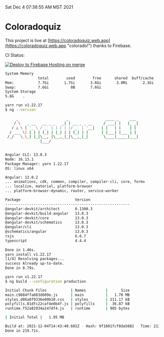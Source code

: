 Sat Dec  4 07:38:55 AM MST 2021

# Coloradoquiz


This project is live at [https://coloradoquiz.web.app](https://coloradoquiz.web.app "colorado!") thanks to Firebase.

CI Status: 

[![Deploy to Firebase Hosting on merge](https://github.com/teamkushal/coloradoquiz/actions/workflows/firebase-hosting-merge.yml/badge.svg)](https://github.com/teamkushal/coloradoquiz/actions/workflows/firebase-hosting-merge.yml)

```bash
System Memory
               total        used        free      shared  buff/cache   available
Mem:           7.7Gi       1.7Gi       3.6Gi       3.0Mi       2.3Gi       5.7Gi
Swap:          7.6Gi          0B       7.6Gi
System Storage
5.8G	.
```
```bash
yarn run v1.22.17
$ ng --version

     _                      _                 ____ _     ___
    / \   _ __   __ _ _   _| | __ _ _ __     / ___| |   |_ _|
   / △ \ | '_ \ / _` | | | | |/ _` | '__|   | |   | |    | |
  / ___ \| | | | (_| | |_| | | (_| | |      | |___| |___ | |
 /_/   \_\_| |_|\__, |\__,_|_|\__,_|_|       \____|_____|___|
                |___/
    

Angular CLI: 13.0.3
Node: 16.13.1
Package Manager: yarn 1.22.17
OS: linux x64

Angular: 13.0.2
... animations, cdk, common, compiler, compiler-cli, core, forms
... localize, material, platform-browser
... platform-browser-dynamic, router, service-worker

Package                         Version
---------------------------------------------------------
@angular-devkit/architect       0.1300.3
@angular-devkit/build-angular   13.0.3
@angular-devkit/core            13.0.3
@angular-devkit/schematics      13.0.3
@angular/cli                    13.0.3
@schematics/angular             13.0.3
rxjs                            6.6.7
typescript                      4.4.4
    
Done in 1.46s.
yarn install v1.22.17
[1/4] Resolving packages...
success Already up-to-date.
Done in 0.79s.
```
```bash
yarn run v1.22.17
$ ng build --configuration production

Initial Chunk Files           | Names         |      Size
main.c9884ffa883d609e.js      | main          |   1.70 MB
styles.d86a0f9336e89b10.css   | styles        | 211.17 kB
polyfills.01dfc22caf4e0b4f.js | polyfills     |  36.87 kB
runtime.f52a82934a147df4.js   | runtime       | 905 bytes

| Initial Total |   1.95 MB

Build at: 2021-12-04T14:43:40.601Z - Hash: 9f1601fcf8da5682 - Time: 213571ms
Done in 219.71s.
```
